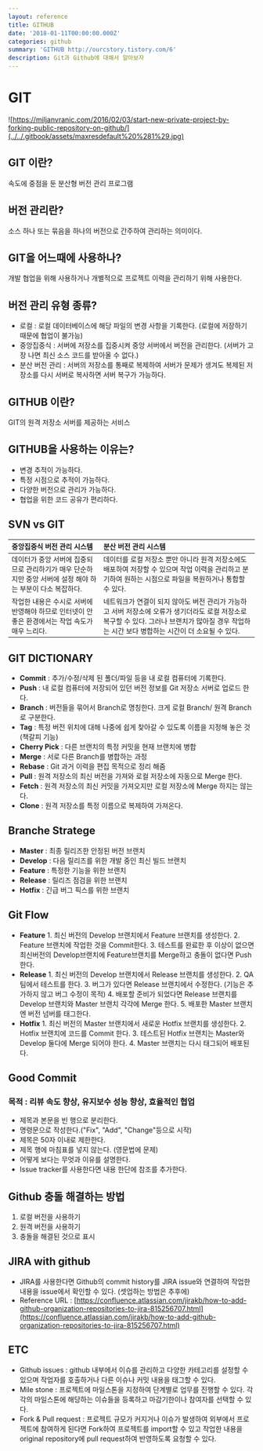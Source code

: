 ```yaml
---
layout: reference
title: GITHUB
date: '2018-01-11T00:00:00.000Z'
categories: github
summary: 'GITHUB http://ourcstory.tistory.com/6'
description: Git과 Github에 대해서 알아보자
---
```


# GIT

![https://miljanvranic.com/2016/02/03/start-new-private-project-by-forking-public-repository-on-github/](../../.gitbook/assets/maxresdefault%20%281%29.jpg)

## GIT 이란?

속도에 중점을 둔 분산형 버전 관리 프로그램

## 버전 관리란?

소스 하나 또는 묶음을 하나의 버전으로 간주하여 관리하는 의미이다.

## GIT을 어느때에 사용하나?

개발 협업을 위해 사용하거나 개별적으로 프로젝트 이력을 관리하기 위해 사용한다. 

## 버전 관리 유형 종류?

* 로컬 : 로컬 데이터베이스에 해당 파일의 변경 사항을 기록한다. \(로컬에 저장하기 때문에 협업이 불가능\) 
* 중앙집중식 : 서버에 저장소를 집중시켜 중앙 서버에서 버전을 관리한다. \(서버가 고장 나면 최신 소스 코드를 받아올 수 없다.\) 
* 분산 버전 관리 : 서버의 저장소를 통째로 복제하여 서버가 문제가 생겨도 복제된 저장소를 다시 서버로 복사하면 서버 복구가 가능하다.

## GITHUB 이란?

GIT의 원격 저장소 서버를 제공하는 서비스

## GITHUB을 사용하는 이유는?

* 변경 추적이 가능하다. 
* 특정 시점으로 추적이 가능하다. 
* 다양한 버전으로 관리가 가능하다. 
* 협업을 위한 코드 공유가 편리하다.

## SVN vs GIT

| 중앙집중식 버전 관리 시스템 | 분산 버전 관리 시스템 |
| :--- | :--- |
| 데이터가 중앙 서버에 집중되므로 관리하기가 매우 단순하지만 중앙 서버에 설정 해야 하는 부분이 다소 복잡하다. | 데이터를 로컬 저장소 뿐만 아니라 원격 저장소에도 배포하여 저장할 수 있으며 작업 이력을 관리하고 분기하여 원하는 시점으로 파일을 복원하거나 통합할 수 있다. |
| 작업한 내용은 수시로 서버에 반영해야 하므로 인터넷이 안 좋은 환경에서는 작업 속도가 매우 느리다. | 네트워크가 연결이 되지 않아도 버전 관리가 가능하고 서버 저장소에 오류가 생기더라도 로컬 저장소로 복구할 수 있다. 그러나 브랜치가 많아질 경우 작업하는 시간 보다 병합하는 시간이 더 소요될 수 있다. |

## GIT DICTIONARY

* **Commit** : 추가/수정/삭제 된 폴더/파일 등을 내 로컬 컴퓨터에 기록한다.  
* **Push** : 내 로컬 컴퓨터에 저장되어 있던 버전 정보를 Git 저장소 서버로 업로드 한다.  
* **Branch** : 버전들을 묶어서 Branch로 명칭한다. 크게 로컬 Branch/ 원격 Branch로 구분한다.  
* **Tag** : 특정 버전 위치에 대해 나중에 쉽게 찾아갈 수 있도록 이름을 지정해 놓은 것\(책갈피 기능\)  
* **Cherry Pick** : 다른 브랜치의 특정 커밋을 현재 브랜치에 병합  
* **Merge** : 서로 다른 Branch를 병합하는 과정  
* **Rebase** : Git 과거 이력을 편집 목적으로 정리 해줌  
* **Pull** : 원격 저장소의 최신 버전을 가져와 로컬 저장소에 자동으로 Merge 한다.  
* **Fetch** : 원격 저장소의 최신 커밋을 가져오지만 로컬 저장소에 Merge 하지는 않는다.  
* **Clone** : 원격 저장소를 특정 이름으로 복제하여 가져온다. 

## Branche Stratege

* **Master** : 최종 릴리즈한 안정된 버전 브랜치  
* **Develop** : 다음 릴리즈를 위한 개발 중인 최신 빌드 브랜치  
* **Feature** : 특정한 기능을 위한 브랜치  
* **Release** : 릴리즈 점검을 위한 브랜치  
* **Hotfix** : 긴급 버그 픽스를 위한 브랜치 

## Git Flow

* **Feature**   1. 최신 버전의 Develop 브랜치에서 Feature 브랜치를 생성한다.   2. Feature 브랜치에 작업한 것을 Commit한다.   3. 테스트를 완료한 후 이상이 없으면 최신버전의 Develop브랜치에 Feature브랜치를 Merge하고 충돌이 없다면 Push한다.   
* **Release**   1. 최신 버전의 Develop 브랜치에서 Release 브랜치를 생성한다.   2. QA팀에서 테스트를 한다.   3. 버그가 있다면 Release 브랜치에서 수정한다. \(기능은 추가하지 않고 버그 수정이 목적\) 4. 배포할 준비가 되었다면 Release 브랜치를 Develop 브랜치와 Master 브랜치 각각에 Merge 한다. 5. 배포한 Master 브랜치엔 버전 넘버를 태그한다.   
* **Hotfix**   1. 최신 버전의 Master 브랜치에서 새로운 Hotfix 브랜치를 생성한다.   2. Hotfix 브랜치에 코드를 Commit 한다.   3. 테스트된 Hotfix 브랜치는 Master와 Develop 둘다에 Merge 되어야 한다. 4. Master 브랜치는 다시 태그되어 배포된다. 

## Good Commit

### 목적 : 리뷰 속도 향상, 유지보수 성능 향상, 효율적인 협업

* 제목과 본문을 빈 행으로 분리한다. 
* 명령문으로 작성한다.\("Fix", "Add", "Change"등으로 시작\) 
* 제목은 50자 이내로 제한한다. 
* 제목 행에 마침표를 넣지 않는다. \(영문법에 문제\)
* 어떻게 보다는 무엇과 이유를 설명한다. 
* Issue tracker를 사용한다면 내용 한단에 참조를 추가한다. 

## Github 충돌 해결하는 방법

1. 로컬 버전을 사용하기 
2. 원격 버전을 사용하기 
3. 충돌을 해결된 것으로 표시 

## JIRA with github

* JIRA를 사용한다면 Github의 commit history를 JIRA issue와 연결하여 작업한 내용을 issue에서 확인할 수 있다. \(셋업하는 방법은 추후에\)  
* Reference URL : [https://confluence.atlassian.com/jirakb/how-to-add-github-organization-repositories-to-jira-815256707.html](https://confluence.atlassian.com/jirakb/how-to-add-github-organization-repositories-to-jira-815256707.html)

## ETC

* Github issues : github 내부에서 이슈를 관리하고 다양한 카테고리를 설정할 수 있으며 작업자를 호출하거나 다른 이슈나 커밋 내용을 태그할 수 있다. 
* Mile stone : 프로젝트에 마일스톤을 지정하여 단계별로 업무를 진행할 수 있다. 각각의 마일스톤에 해당하는 이슈들을 등록하고 마감기한이나 참여자를 선택할 수 있다. 
* Fork & Pull request : 프로젝트 규모가 커지거나 이슈가 발생하여 외부에서 프로젝트에 참여하게 된다면 Fork하여 프로젝트를 import할 수 있고 작업한 내용을 original repository에 pull request하여 반영하도록 요청할 수 있다. 

